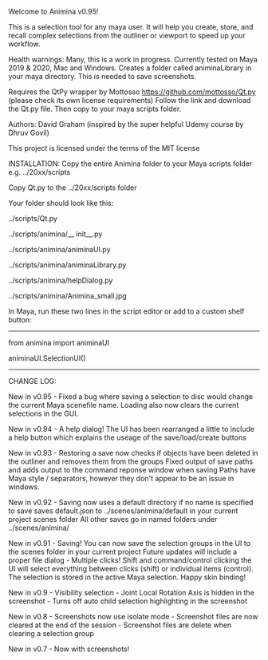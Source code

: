 Welcome to Animina v0.95!

This is a selection tool for any maya user. It will help you create, store, and recall complex selections from the outliner or viewport to speed up your workflow.

Health warnings: Many, this is a work in progress. Currently tested on Maya 2019 & 2020, Mac and Windows.
		 Creates a folder called animinaLibrary in your maya directory. This is needed to save screenshots.

Requires the QtPy wrapper by Mottosso https://github.com/mottosso/Qt.py (please check its own license requirements)
Follow the link and download the Qt.py file. Then copy to your maya scripts folder.

Authors: David Graham (inspired by the super helpful Udemy course by Dhruv Govil)

This project is licensed under the terms of the MIT license


INSTALLATION:
Copy the entire Animina folder to your Maya scripts folder e.g.  ../20xx/scripts

Copy Qt.py to the ../20xx/scripts folder

Your folder should look like this:

../scripts/Qt.py

../scripts/animina/__ init__.py

../scripts/animina/animinaUI.py

../scripts/animina/animinaLibrary.py

../scripts/animina/helpDialog.py

../scripts/animina/Animina_small.jpg


In Maya, run these two lines in the script editor or add to a custom shelf button:

--------------------------------

from animina import animinaUI

animinaUI.SelectionUI()

--------------------------------

CHANGE LOG:

New in v0.95 - Fixed a bug where saving a selection to disc would change the current Maya scenefile name. Loading also now clears the current selections in the GUI.

New in v0.94 - A help dialog! The UI has been rearranged a little to include a help button which explains the useage of the save/load/create buttons

New in v0.93 - Restoring a save now checks if objects have been deleted in the outliner and removes them from the groups
	       Fixed output of save paths and adds output to the command reponse window when saving
	       Paths have Maya style / separators, however they don't appear to be an issue in windows.

New in v0.92 - Saving now uses a default directory if no name is specified to save
	       saves default.json to ../scenes/animina/default   in your current project scenes folder 
	       All other saves go in named folders under ../scenes/animina/

New in v0.91 - Saving! You can now save the selection groups in the UI to the scenes folder in your current project
	       Future updates will include a proper file dialog
	     - Multiple clicks! Shift and command/control clicking the UI will select everything between clicks (shift)
	       or individual items (control). The selection is stored in the active Maya selection. Happy skin binding!

New in v0.9 - Visibility selection
	    - Joint Local Rotation Axis is hidden in the screenshot
	    - Turns off auto child selection highlighting in the screenshot

New in v0.8 - Screenshots now use isolate mode
	    - Screenshot files are now cleared at the end of the session
	    - Screenshot files are delete when clearing a selection group

New in v0.7 - Now with screenshots!
